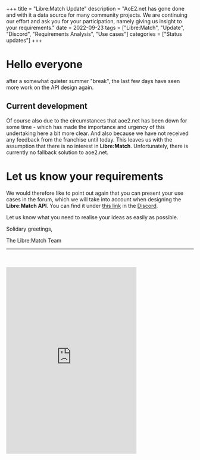 +++
title = "Libre:Match Update"
description = "AoE2.net has gone done and with it a data source for many community projects. We are continuing our effort and ask you for your participation, namely giving us insight to your requirements."
date = 2022-09-23
tags = ["Libre:Match", "Update", "Discord", "Requirements Analysis", "Use cases"]
categories = ["Status updates"]
+++

# Hello everyone

after a somewhat quieter summer "break", the last few days have seen more work on the API design again.

## Current development

Of course also due to the circumstances that aoe2.net has been down for some time - which has made the importance and urgency of this undertaking here a bit more clear.
And also because we have not received any feedback from the franchise until today.
This leaves us with the assumption that there is no interest in **Libre:Match**.
Unfortunately, there is currently no fallback solution to aoe2.net.

# Let us know your requirements

We would therefore like to point out again that you can present your use cases in the forum, which we will take into account when designing the **Libre:Match API**.
You can find it under [this link](https://discord.com/channels/952812514272489503/1022798400887996457) in the [Discord](https://discord.gg/MvuusBxtuB).

Let us know what you need to realise your ideas as easily as possible.

Solidary greetings,

The Libre:Match Team
<br>
_____________________
<br>
<br>
<iframe src="https://discord.com/widget?id=952812514272489503&theme=dark" width="350" height="500" allowtransparency="true" frameborder="0" sandbox="allow-popups allow-popups-to-escape-sandbox allow-same-origin allow-scripts"></iframe>
